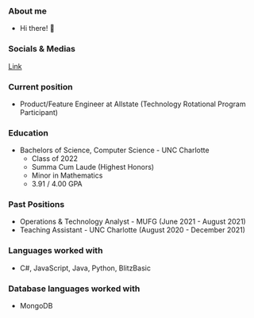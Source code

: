### About me
- Hi there! 👋

### Socials & Medias
[Link](https://linktr.ee/HonestResolv3)

### Current position
- Product/Feature Engineer at Allstate (Technology Rotational Program Participant)

### Education
- Bachelors of Science, Computer Science - UNC Charlotte
    - Class of 2022
    - Summa Cum Laude (Highest Honors)
    - Minor in Mathematics
    - 3.91 / 4.00 GPA

### Past Positions
- Operations & Technology Analyst - MUFG (June 2021 - August 2021)
- Teaching Assistant - UNC Charlotte (August 2020 - December 2021)

### Languages worked with
- C#, JavaScript, Java, Python, BlitzBasic

### Database languages worked with
- MongoDB
